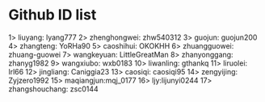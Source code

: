 # Github ID list 

1> liuyang: lyang777
2> zhenghongwei: zhw540312
3> guojun: guojun200
4> zhangteng: YoRHa90
5> caoshihui: OKOKHH
6> zhuangguowei: zhuang-guowei
7> wangkeyuan: LittleGreatMan
8> zhanyonggang: zhanyg1982
9> wangxiubo: wxb0183
10> liwanling: gthankq
11> liruolei: lrl66
12> jingliang: Caniggia23
13> caosiqi: caosiqi95
14> zengyijing: Zyjzero1992
15> maqiangjun:mqj_0177
16> ljy:lijunyi0244
17> zhangshouchang: zsc0144
